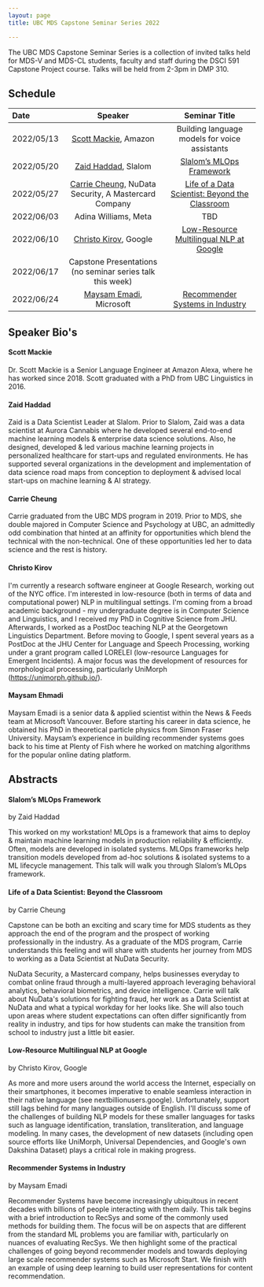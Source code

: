 ```yaml
---
layout: page
title: UBC MDS Capstone Seminar Series 2022

---
```


The UBC MDS Capstone Seminar Series is a collection of invited talks held for MDS-V and MDS-CL students, faculty and staff 
during the DSCI 591 Capstone Project course. Talks will be held from 2-3pm in DMP 310.

## Schedule

|Date|Speaker|Seminar Title|
|:---|:---:|:---:|
| 2022/05/13 | [Scott Mackie](#scott-mackie), Amazon | Building language models for voice assistants |
| 2022/05/20 | [Zaid Haddad](#zaid-haddad), Slalom | [Slalom’s MLOps Framework](#slaloms-mlops-framework) |
| 2022/05/27 | [Carrie Cheung](#carrie-cheung), NuData Security, A Mastercard Company | [Life of a Data Scientist: Beyond the Classroom](#life-of-a-data-scientist-beyond-the-classroom) |
| 2022/06/03 | Adina Williams, Meta | TBD |
| 2022/06/10 | [Christo Kirov](#christo-kirov), Google | [Low-Resource Multilingual NLP at Google](#low-resource-multilingual-nlp-at-google) |
| 2022/06/17 | Capstone Presentations (no seminar series talk this week)| |
| 2022/06/24 | [Maysam Emadi](#maysam-ehmadi), Microsoft | [Recommender Systems in Industry](#recommender-systems-in-industry) |

## Speaker Bio's

#### Scott Mackie
Dr. Scott Mackie is a Senior Language Engineer at Amazon Alexa, where he has worked since 2018. Scott graduated with a PhD from UBC Linguistics in 2016.

#### Zaid Haddad
Zaid is a Data Scientist Leader at Slalom. Prior to Slalom, Zaid was a data scientist at Aurora Cannabis where he developed several end-to-end machine learning models & enterprise data science solutions. Also, he designed, developed & led various machine learning projects in personalized healthcare for start-ups and regulated environments. He has supported several organizations in the development and implementation of data science road maps from conception to deployment & advised local start-ups on machine learning & AI strategy.  

#### Carrie Cheung 
Carrie graduated from the UBC MDS program in 2019. Prior to MDS, she double majored in Computer Science and Psychology at UBC, an admittedly odd combination that hinted at an affinity for opportunities which blend the technical with the non-technical. One of these opportunities led her to data science and the rest is history.

#### Christo Kirov
I'm currently a research software engineer at Google Research, working out of the NYC office. I'm interested in low-resource (both in terms of data and computational power) NLP in multilingual settings. I'm coming from a broad academic background - my undergraduate degree is in Computer Science and Linguistics, and I received my PhD in Cognitive Science from JHU. Afterwards, I worked as a PostDoc teaching NLP at the Georgetown Linguistics Department. Before moving to Google, I spent several years as a PostDoc at the JHU Center for Language and Speech Processing, working under a grant program called LORELEI (low-resource Languages for Emergent Incidents). A major focus was the development of resources for morphological processing, particularly UniMorph (<https://unimorph.github.io/>).

#### Maysam Ehmadi
Maysam Emadi is a senior data & applied scientist within the News & Feeds team at Microsoft Vancouver. Before starting his career in data science, he obtained his PhD in theoretical particle physics from Simon Fraser University. Maysam’s experience in building recommender systems goes back to his time at Plenty of Fish where he worked on matching algorithms for the popular online dating platform.

## Abstracts

#### Slalom’s MLOps Framework
by Zaid Haddad

This worked on my workstation! MLOps is a framework that aims to deploy & maintain machine learning models in production reliability & efficiently. Often, models are developed in isolated systems. MLOps frameworks help transition models developed from ad-hoc solutions & isolated systems to a ML lifecycle management. This talk will walk you through Slalom’s MLOps framework.

#### Life of a Data Scientist: Beyond the Classroom
by Carrie Cheung

Capstone can be both an exciting and scary time for MDS students as they approach the end of the program and the prospect of working professionally in the industry. As a graduate of the MDS program, Carrie understands this feeling and will share with students her journey from MDS to working as a Data Scientist at NuData Security. 
 
NuData Security, a Mastercard company, helps businesses everyday to combat online fraud through a multi-layered approach leveraging behavioral analytics, behavioral biometrics, and device intelligence. Carrie will talk about NuData's solutions for fighting fraud, her work as a Data Scientist at NuData and what a typical workday for her looks like. She will also touch upon areas where student expectations can often differ significantly from reality in industry, and tips for how students can make the transition from school to industry just a little bit easier.

#### Low-Resource Multilingual NLP at Google
by Christo Kirov, Google

As more and more users around the world access the Internet, especially on their smartphones, it becomes imperative to enable seamless interaction in their native language (see nextbillionusers.google). Unfortunately, support still lags behind for many languages outside of English. I'll discuss some of the challenges of building NLP models for these smaller languages for tasks such as language identification, translation, transliteration, and language modeling. In many cases, the development of new datasets (including open source efforts like UniMorph, Universal Dependencies, and Google's own Dakshina Dataset) plays a critical role in making progress.

#### Recommender Systems in Industry
by Maysam Emadi

Recommender Systems have become increasingly ubiquitous in recent decades with billions of people interacting with them daily. This talk begins with a brief introduction to RecSys and some of the commonly used methods for building them. The focus will be on aspects that are different from the standard ML problems you are familiar with, particularly on nuances of evaluating RecSys. We then highlight some of the practical challenges of going beyond recommender models and towards deploying large scale recommender systems such as Microsoft Start. We finish with an example of using deep learning to build user representations for content recommendation.
